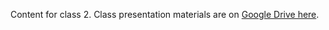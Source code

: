 Content for class 2. Class presentation materials are on [Google Drive here](https://drive.google.com/open?id=1ml4cobu5nnwX7jjK0cWJ6DfhRQfObIKmJdH2PK-UTWE).


